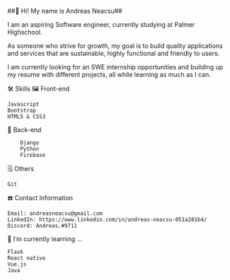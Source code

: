 ##👋 Hi! My name is Andreas Neacsu##

I am an aspiring Software engineer, currently studying at Palmer Highschool.

As someone who strive for growth, my goal is to build quality applications and services that are sustainable, highly functional and friendly to users.

I am currently looking for an SWE internship opportunities and building up my resume with different projects, all while learning as much as I can.


🛠 Skills
  🖼 Front-end

    Javascript
    Bootstrap
    HTML5 & CSS3

  🧰 Back-end
```
    Django
    Python
    Firebase
```
  🗒 Others

    Git
    
    

☎️ Contact Information

    Email: andreasneacsu@gmail.com
    LinkedIn: https://www.linkedin.com/in/andreas-neacsu-051a281b4/
    Discord: Andreas.#9711

📕 I’m currently learning ...
   ```
   Flask
   React native
   Vue.js
   Java
   ```
